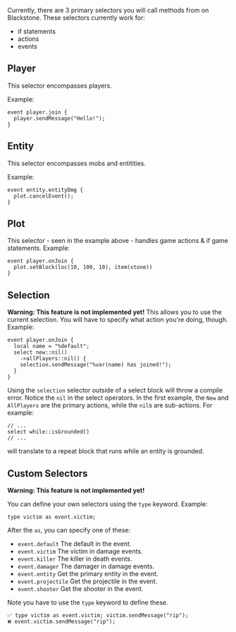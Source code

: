 Currently, there are 3 primary selectors you will call methods from on Blackstone.
These selectors currently work for:
- if statements
- actions
- events

## Player
This selector encompasses players. 

Example:
```
event player.join {
  player.sendMessage("Hello!");
}
```

## Entity
This selector encompasses mobs and entitities.

Example:
```
event entity.entityDmg {
  plot.cancelEvent();
}
```

## Plot
This selector - seen in the example above - handles game actions & if game statements.
Example:
```
event player.onJoin {
  plot.setBlock(loc(10, 100, 10), item(stone))
}
```

## Selection
**Warning: This feature is not implemented yet!**
This allows you to use the current selection. You will have to specify what action you're doing, though.
Example:
```
event player.onJoin {
  local name = "%default";
  select new::nil()
    ->allPlayers::nil() {
    selection.sendMessage("%var(name) has joined!");
  }
}
```
Using the `selection` selector outside of a select block will throw a compile error.
Notice the `nil` in the select operators. In the first example, the `New` and `AllPlayers` are the primary actions, while the `nil`s are sub-actions. For example:
```
// ...
select while::isGrounded()
// ...
```
will translate to a repeat block that runs while an entity is grounded.
## Custom Selectors
**Warning: This feature is not implemented yet!**

You can define your own selectors using the `type` keyword.
Example:
```
type victim as event.victim;
```
After the `as`, you can specify one of these:
- `event.default` The default in the event.
- `event.victim` The victim in damage events.
- `event.killer` The killer in death events.
- `event.damager` The damager in damage events.
- `event.entity` Get the primary entity in the event.
- `event.projectile` Get the projectile in the event.
- `event.shooter` Get the shooter in the event.

Note you have to use the `type` keyword to define these.
```
✅ type victim as event.victim; victim.sendMessage("rip");
❌ event.victim.sendMessage("rip");
```